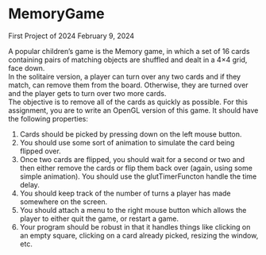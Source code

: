 # MemoryGame
First Project of 2024
February 9, 2024

A popular children’s game is the Memory game, in which a set of 16 cards containing pairs of matching objects are shuffled and dealt in a 4×4 grid, face down.  
In the solitaire version, a player can turn over any two cards and if they match, can remove them from the board.  Otherwise, they are turned over and the player gets to turn over two more cards.  
The objective is to remove all of the cards as quickly as possible.  For this assignment, you are to write an OpenGL version of this game.  It should have the following properties: 
1. Cards should be picked by pressing down on the left mouse button.
2. You should use some sort of animation to simulate the card being flipped over.
3. Once  two  cards  are  flipped,  you  should  wait  for  a  second  or  two  and  then  either  remove the cards or flip them back over (again, using some simple animation).  You should use the glutTimerFuncton handle the time delay.
4. You should keep track of the number of turns a player has made somewhere on the screen.
5. You should attach a menu to the right mouse button which allows the player to either quit the game, or restart a game.
6. Your program should be robust in that it handles things like clicking on an empty square, clicking on a card already picked, resizing the window, etc.
